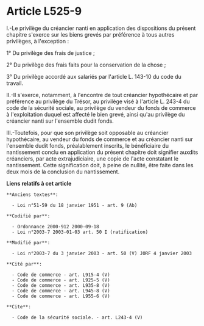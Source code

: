 # Article L525-9

I.-Le privilège du créancier nanti en application des dispositions du présent chapitre s'exerce sur les biens grevés par
préférence à tous autres privilèges, à l'exception : 

1° Du privilège des frais de justice ; 

2° Du privilège des frais faits pour la conservation de la chose ; 

3° Du privilège accordé aux salariés par l'article L. 143-10 du code du travail. 

II.-Il s'exerce, notamment, à l'encontre de tout créancier hypothécaire et par préférence au privilège du Trésor, au
privilège visé à l'article L. 243-4 du code de la sécurité sociale, au privilège du vendeur du fonds de commerce à
l'exploitation duquel est affecté le bien grevé, ainsi qu'au privilège du créancier nanti sur l'ensemble dudit fonds. 

III.-Toutefois, pour que son privilège soit opposable au créancier hypothécaire, au vendeur du fonds de commerce et au
créancier nanti sur l'ensemble dudit fonds, préalablement inscrits, le bénéficiaire du nantissement conclu en application du
présent chapitre doit signifier auxdits créanciers, par acte extrajudiciaire, une copie de l'acte constatant le nantissement.
Cette signification doit, à peine de nullité, être faite dans les deux mois de la conclusion du nantissement.

**Liens relatifs à cet article**

	**Anciens textes**:

	  - Loi n°51-59 du 18 janvier 1951 - art. 9 (Ab)

	**Codifié par**:

	  - Ordonnance 2000-912 2000-09-18
	  - Loi n°2003-7 2003-01-03 art. 50 I (ratification)

	**Modifié par**:

	  - Loi n°2003-7 du 3 janvier 2003 - art. 50 (V) JORF 4 janvier 2003

	**Cité par**:

	  - Code de commerce - art. L915-4 (V)
	  - Code de commerce - art. L925-5 (V)
	  - Code de commerce - art. L935-8 (V)
	  - Code de commerce - art. L945-8 (V)
	  - Code de commerce - art. L955-6 (V)

	**Cite**:

	  - Code de la sécurité sociale. - art. L243-4 (V)
